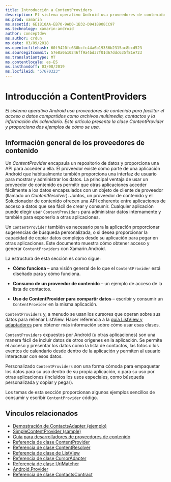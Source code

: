 ```yaml
---
title: Introducción a ContentProviders
description: El sistema operativo Android usa proveedores de contenido para facilitar el acceso a datos compartidos como archivos multimedia, contactos y la información del calendario. Este artículo presenta la clase ContentProvider y proporciona dos ejemplos de cómo se usa.
ms.prod: xamarin
ms.assetid: 6E1810AA-EB70-9AD0-1B32-D9418908CC97
ms.technology: xamarin-android
author: conceptdev
ms.author: crdun
ms.date: 03/09/2018
ms.openlocfilehash: 60f9420fc630bcfc44a6b19356b2315ac8bcd523
ms.sourcegitcommit: 57e8a0a10246ff9a4bd37f01d67ddc635f81e723
ms.translationtype: MT
ms.contentlocale: es-ES
ms.lasthandoff: 03/08/2019
ms.locfileid: "57670323"
---
```

# <a name="intro-to-contentproviders"></a>Introducción a ContentProviders

_El sistema operativo Android usa proveedores de contenido para facilitar el acceso a datos compartidos como archivos multimedia, contactos y la información del calendario. Este artículo presenta la clase ContentProvider y proporciona dos ejemplos de cómo se usa._


## <a name="content-providers-overview"></a>Información general de los proveedores de contenido

Un *ContentProvider* encapsula un repositorio de datos y proporciona una API para acceder a ella. El proveedor existe como parte de una aplicación Android que habitualmente también proporciona una interfaz de usuario para mostrar y administrar los datos. La principal ventaja de usar un proveedor de contenido es permitir que otras aplicaciones acceder fácilmente a los datos encapsulados con un objeto de cliente de proveedor (llamado un *ContentResolver*). Juntos, un proveedor de contenido y el Solucionador de contenido ofrecen una API coherente entre aplicaciones de acceso a datos que sea fácil de crear y consumir. Cualquier aplicación puede elegir usar `ContentProviders` para administrar datos internamente y también para exponerlo a otras aplicaciones.

Un `ContentProvider` también es necesario para la aplicación proporcionar sugerencias de búsqueda personalizada, o si desea proporcionar la capacidad de copiar datos complejos desde su aplicación para pegar en otras aplicaciones. Este documento muestra cómo obtener acceso y generar `ContentProviders` con Xamarin.Android.

La estructura de esta sección es como sigue:

- **Cómo funciona** &ndash; una visión general de lo que el `ContentProvider` está diseñado para y cómo funciona.

- **Consumo de un proveedor de contenido** &ndash; un ejemplo de acceso de la lista de contactos.

- **Uso de ContentProvider para compartir datos** &ndash; escribir y consumir un `ContentProvider` en la misma aplicación.

`ContentProviders` y, a menudo se usan los cursores que operan sobre sus datos para rellenar ListView. Hacer referencia a la [guía ListView y adaptadores](~/android/user-interface/layouts/list-view/index.md) para obtener más información sobre cómo usar esas clases.

`ContentProviders` expuestos por Android (u otras aplicaciones) son una manera fácil de incluir datos de otros orígenes en la aplicación. Se permite el acceso y presentar los datos como la lista de contactos, las fotos o los eventos de calendario desde dentro de la aplicación y permiten al usuario interactuar con esos datos.

Personalizado `ContentProviders` son una forma cómoda para empaquetar los datos para su uso dentro de su propia aplicación, o para su uso por otras aplicaciones (incluidos los usos especiales, como búsqueda personalizada y copiar y pegar).

Los temas de esta sección proporcionan algunos ejemplos sencillos de consumir y escribir `ContentProvider` código.



## <a name="related-links"></a>Vínculos relacionados

- [Demostración de ContactsAdapter (ejemplo)](https://developer.xamarin.com/samples/monodroid/PlatformFeatures/ContactsAdapterDemo/)
- [SimpleContentProvider (sample)](https://developer.xamarin.com/samples/monodroid/PlatformFeatures/SimpleContentProvider)
- [Guía para desarrolladores de proveedores de contenido](https://developer.android.com/guide/topics/providers/content-providers.html)
- [Referencia de clase ContentProvider](https://developer.xamarin.com/api/type/Android.Content.ContentProvider/)
- [Referencia de clase ContentResolver](https://developer.xamarin.com/api/type/Android.Content.ContentResolver/)
- [Referencia de clase de ListView](https://developer.xamarin.com/api/type/Android.Widget.ListView/)
- [Referencia de clase CursorAdapter](https://developer.xamarin.com/api/type/Android.Widget.CursorAdapter/)
- [Referencia de clase UriMatcher](https://developer.xamarin.com/api/type/Android.Content.UriMatcher/)
- [Android.Provider](https://developer.xamarin.com/api/namespace/Android.Provider/)
- [Referencia de clase ContactsContract](https://developer.xamarin.com/api/type/Android.Provider.ContactsContract/)
